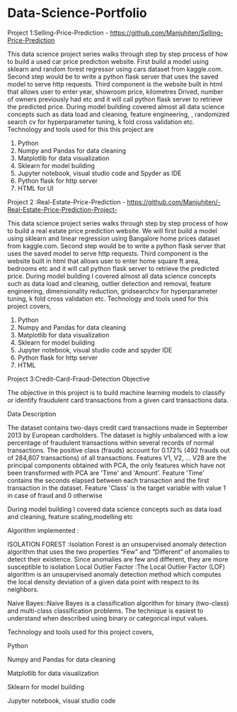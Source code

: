 # Data-Science-Portfolio

Project 1:Selling-Price-Prediction -  https://github.com/Manjuhiten/Selling-Price-Prediction
 
This data science project series walks through step by step process of how to build a used car price prediction website. First build a model using sklearn and random forest regressor using cars dataset from kaggle.com. Second step would be to write a python flask server that uses the saved model to serve http requests. Third component is the website built in html that allows user to enter year, showroom price, kilometres Drived, number of owners previously had etc and it will call python flask server to retrieve the predicted price. During model building covered almost all data science concepts such as data load and cleaning, feature engineering, , randomized search cv for hyperparameter tuning, k fold cross validation etc. Technology and tools used for this  this project are
1.	Python
2.	Numpy and Pandas for data cleaning
3.	Matplotlib for data visualization
4.	Sklearn for model building
5.	Jupyter notebook, visual studio code and Spyder as IDE
6.	Python flask for http server
7.	HTML for UI



Project 2 :Real-Estate-Price-Prediction - https://github.com/Manjuhiten/-Real-Estate-Price-Prediction-Project-

This data science project series walks through step by step process of how to build a real estate price prediction website. We will first build a model using sklearn and linear regression using Bangalore home prices dataset from kaggle.com. Second step would be to write a python flask server that uses the saved model to serve http requests. Third component is the website built in html  that allows user to enter home square ft area, bedrooms etc and it will call python flask server to retrieve the predicted price. During model building I covered almost all data science concepts such as data load and cleaning, outlier detection and removal, feature engineering, dimensionality reduction, gridsearchcv for hyperparameter tuning, k fold cross validation etc. Technology and tools used for this project covers,
1.	Python
2.	Numpy and Pandas for data cleaning
3.	Matplotlib for data visualization
4.	Sklearn for model building
5.	Jupyter notebook, visual studio code and spyder IDE
6.	Python flask for http server
7.	HTML


Project 3:Credit-Card-Fraud-Detection
Objective

The objective in this project is to build machine learning models to classify or identify fraudulent card transactions from a given card transactions data.

Data Description

The dataset contains two-days credit card transactions made in September 2013 by European cardholders. The dataset is highly unbalanced with a low percentage of fraudulent transactions within several records of normal transactions. The positive class (frauds) account for 0.172% (492 frauds out of 284,807 transactions) of all transactions. Features V1, V2, ... V28 are the principal components obtained with PCA, the only features which have not been transformed with PCA are 'Time' and 'Amount'. Feature 'Time' contains the seconds elapsed between each transaction and the first transaction in the dataset. Feature 'Class' is the target variable with value 1 in case of fraud and 0 otherwise

During model building I covered data science concepts such as data load and cleaning, feature scaling,modelling etc

Algorithm implemented :

ISOLATION FOREST :Isolation Forest is an unsupervised anomaly detection algorithm that uses the two properties “Few” and “Different” of anomalies to detect their existence. Since anomalies are few and different, they are more susceptible to isolation Local Outlier Factor :The Local Outlier Factor (LOF) algorithm is an unsupervised anomaly detection method which computes the local density deviation of a given data point with respect to its neighbors.

Naive Bayes::Naive Bayes is a classification algorithm for binary (two-class) and multi-class classification problems. The technique is easiest to understand when described using binary or categorical input values.

Technology and tools used for this project covers,

Python

Numpy and Pandas for data cleaning

Matplotlib for data visualization

Sklearn for model building

Jupyter notebook, visual studio code
